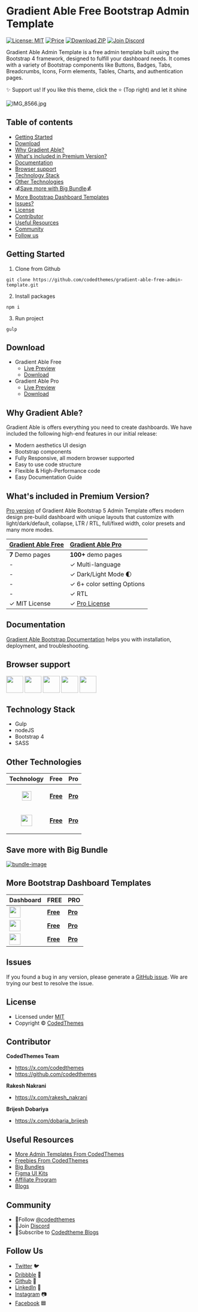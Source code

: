 # Gradient Able Free Bootstrap Admin Template

[![License: MIT](https://img.shields.io/badge/License-MIT-yellow.svg)](https://opensource.org/licenses/MIT)
[![Price](https://img.shields.io/badge/price-FREE-0098f7.svg)](https://codedthemes.com/item/gradient-able-bootstrap-lite/)
[![Download ZIP](https://img.shields.io/badge/Download-ZIP-blue?style=flat-square&logo=github)](https://codedthemes.com/item/gradient-able-bootstrap-lite/)
[![Join Discord](https://img.shields.io/badge/Join-Discord-5865F2?style=flat-square&logo=discord&logoColor=white)](https://discord.com/invite/p2E2WhCb6s)

Gradient Able Admin Template is a free admin template built using the Bootstrap 4 framework, designed to fulfill your dashboard needs. It comes with a variety of Bootstrap components like Buttons, Badges, Tabs, Breadcrumbs, Icons, Form elements, Tables, Charts, and authentication pages.

✨ Support us! If you like this theme, click the ⭐ (Top right) and let it shine

![IMG_8566.jpg](https://org-public-assets.s3.us-west-2.amazonaws.com/Free-Version-Banners/GITHUB-FREE-BOOTSTRAP-REPO-Gradient+Able.jpg)

## Table of contents

- [Getting Started](#getting-started)
- [Download](#download)
- [Why Gradient Able?](#why-gradient-able)
- [What's included in Premium Version?](#whats-included-in-premium-version)
- [Documentation](#documentation)
- [Browser support](#browser-support)
- [Technology Stack](#technology-stack)
- [Other Technologies](#other-technologies)
- 💰[Save more with Big Bundle](#save-more-with-big-bundle)💰
- [More Bootstrap Dashboard Templates](#more-bootstrap-dashboard-templates)
- [Issues?](#issues)
- [License](#license)
- [Contributor](#contributor)
- [Useful Resources](#useful-resources)
- [Community](#community)
- [Follow us](#follow-us)

## Getting Started

1. Clone from Github

```
git clone https://github.com/codedthemes/gradient-able-free-admin-template.git
```

2. Install packages

```
npm i
```

3. Run project

```
gulp
```

## Download

- Gradient Able Free
  - [Live Preview](http://lite.codedthemes.com/gradient-able/bootstrap/index.html)
  - [Download](https://codedthemes.com/item/gradient-able-bootstrap-lite/)
- Gradient Able Pro
  - [Live Preview](http://lite.codedthemes.com/gradient-able/bootstrap/index.html)
  - [Download](https://codedthemes.com/item/gradient-able-admin-template/)

## Why Gradient Able?

Gradient Able is offers everything you need to create dashboards. We have included the following high-end features in our initial release:

- Modern aesthetics UI design
- Bootstrap components
- Fully Responsive, all modern browser supported
- Easy to use code structure
- Flexible & High-Performance code
- Easy Documentation Guide

## What's included in Premium Version?

[Pro version](https://codedthemes.com/item/gradient-able-admin-template/) of Gradient Able Bootstrap 5 Admin Template offers modern design pre-build dashboard with unique layouts that customize with light/dark/default, collapse, LTR / RTL, full/fixed width, color presets and many more modes. 

| [Gradient Able Free](https://codedthemes.com/item/gradient-able-bootstrap-lite/) | [Gradient Able Pro](https://codedthemes.com/item/gradient-able-admin-template/)                |
| -------------------------------------------------------     | :------------------------------------------------------------------------------- |
| **7** Demo pages                                            | **100+** demo pages                                                               |
| -                                                           | ✓ Multi-language                                                                 |
| -                                                           | ✓ Dark/Light Mode 🌓                                                             |
| -                                                           | ✓ 6+ color setting Options                                                               |
| -                                                           | ✓ RTL                                                                            |
| ✓ MIT License                                               | ✓ [Pro License](https://codedthemes.com/item/gradient-able-angular-admin-template/)                |

## Documentation

[Gradient Able Bootstrap Documentation](https://codedthemes.gitbook.io/gradient-able-bootstrap) helps you with installation, deployment, and troubleshooting.

## Browser support

<img src="https://org-public-assets.s3.us-west-2.amazonaws.com/logos/chrome.png" width="45" height="45" > <img src="https://org-public-assets.s3.us-west-2.amazonaws.com/logos/edge.png" width="45" height="45" > <img src="https://org-public-assets.s3.us-west-2.amazonaws.com/logos/safari.png" width="45" height="45" > <img src="https://org-public-assets.s3.us-west-2.amazonaws.com/logos/firefox.png" width="45" height="45" > <img src="https://org-public-assets.s3.us-west-2.amazonaws.com/logos/opera.png" width="45" height="45" >

## Technology Stack

- Gulp
- nodeJS
- Bootstrap 4
- SASS

## Other Technologies

| Technology                                                                                                                        | Free                                                                               | Pro                                                                       |
| --------------------------------------------------------------------------------------------------------------------------------- | ---------------------------------------------------------------------------------- | ------------------------------------------------------------------------- |
| <p align="center"><img src="https://org-public-assets.s3.us-west-2.amazonaws.com/logos/React.png" width="25" height="25"></p>   | [**Free**](https://codedthemes.com/item/gradient-able-reactjs-free-admin-template/)       | [**Pro**](https://codedthemes.com/item/gradient-able-reactjs-admin-dashboard/)    |
| <p align="center"><img src="https://org-public-assets.s3.us-west-2.amazonaws.com/logos/Angular.png" width="30" height="30"></p> | [**Free**](https://codedthemes.com/item/gradient-able-angular-free-admin-template/)     | [**Pro**](https://codedthemes.com/item/gradient-able-angular-admin-template/) |

## Save more with Big Bundle

[![bundle-image](https://org-public-assets.s3.us-west-2.amazonaws.com/Banners/Bundle+banner.png)](https://links.codedthemes.com/jhFBJ)

## More Bootstrap Dashboard Templates

| Dashboard                                                                                                                                                          | FREE                                                                                | PRO                                                                                   |
| ------------------------------------------------------------------------------------------------------------------------------------------------------------------ | ----------------------------------------------------------------------------------- | ------------------------------------------------------------------------------------- |
| <img src="https://org-public-assets.s3.us-west-2.amazonaws.com/logos/Berry%20with%20name.png"  height="30" style="display:inline-block; vertical-align:middle;">   | [**Free**](https://codedthemes.com/item/berry-bootstrap-free-admin-template/)       | [**Pro**](https://codedthemes.com/item/berry-bootstrap-5-admin-template/)</span>   |
| <img src="https://org-public-assets.s3.us-west-2.amazonaws.com/logos/Mantis%20with%20name.png" height="30" style="display:inline-block; vertical-align:middle;">    | [**Free**](https://codedthemes.com/item/mantis-bootstrap-free-admin-template/)      | [**Pro**](https://codedthemes.com/item/mantis-bootstrap-admin-dashboard/)</span>       |
| <img src="https://org-public-assets.s3.us-west-2.amazonaws.com/logos/Datta%20with%20name.png" height="30" style="display:inline-block; vertical-align:middle;"> | [**Free**](https://codedthemes.com/item/datta-able-bootstrap-lite/) | [**Pro**](https://codedthemes.com/item/datta-able-bootstrap-admin-template/)</span> |

## Issues

If you found a bug in any version, please generate a [GitHub issue](https://github.com/codedthemes/gradient-able-free-admin-template/issues). We are trying our best to resolve the issue.

## License

- Licensed under [MIT](https://github.com/codedthemes/gradient-able-free-admin-template/blob/main/bootstrap/LICENSE)
- Copyright © [CodedThemes](https://codedthemes.com/)

## Contributor 

**CodedThemes Team**

- https://x.com/codedthemes
- https://github.com/codedthemes

**Rakesh Nakrani**

- https://x.com/rakesh_nakrani

**Brijesh Dobariya**

- https://x.com/dobaria_brijesh

## Useful Resources

- [More Admin Templates From CodedThemes](https://codedthemes.com/item/category/admin-templates/)
- [Freebies From CodedThemes](https://codedthemes.com/item/category/free-templates/)
- [Big Bundles](https://codedthemes.com/item/big-bundle/)
- [Figma UI Kits](https://codedthemes.com/item/category/templates/figma/)
- [Affiliate Program](https://codedthemes.com/affiliate/)
- [Blogs](https://blog.codedthemes.com/)

## Community

- 👥Follow [@codedthemes](https://x.com/codedthemes)
- 🔗Join [Discord](https://discord.com/invite/p2E2WhCb6s)
- 🔔Subscribe to [Codedtheme Blogs](https://blog.codedthemes.com/)

## Follow Us

- [Twitter](https://twitter.com/codedthemes) 🐦
- [Dribbble](https://dribbble.com/codedthemes) 🏀
- [Github](https://github.com/codedthemes) 🐙
- [LinkedIn](https://www.linkedin.com/company/codedthemes/) 💼
- [Instagram](https://www.instagram.com/codedthemes/) 📷
- [Facebook](https://www.facebook.com/codedthemes) 🟦
